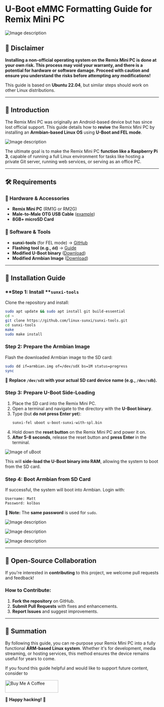 # U-Boot eMMC Formatting Guide for Remix Mini PC

![Image description](https://dev-to-uploads.s3.amazonaws.com/uploads/articles/09wezt6aljnjuk9ybq64.jpg)

## 📌 Disclaimer

**Installing a non-official operating system on the Remix Mini PC is done at your own risk. This process may void your warranty, and there is a potential for hardware or software damage. Proceed with caution and ensure you understand the risks before attempting any modifications!**

This guide is based on **Ubuntu 22.04**, but similar steps should work on other Linux distributions.

---

## **🚀 Introduction**

The Remix Mini PC was originally an Android-based device but has since lost official support. This guide details how to **revive** the Remix Mini PC by installing an **Armbian-based Linux OS** using **U-Boot and FEL mode**.

![Image description](https://dev-to-uploads.s3.amazonaws.com/uploads/articles/ayy0gwteah0vsrjs793m.jpg)

The ultimate goal is to make the Remix Mini PC **function like a Raspberry Pi 3**, capable of running a full Linux environment for tasks like hosting a private Git server, running web services, or serving as an office PC.

---

## **🛠️ Requirements**

### **🔹 Hardware & Accessories**

- **Remix Mini PC** (RM1G or RM2G)
- **Male-to-Male OTG USB Cable** ([example](https://m.media-amazon.com/images/I/71hHpyqvvnS.jpg))
- **8GB+ microSD Card**

### **🔹 Software & Tools**

- **sunxi-tools** (for FEL mode) → [GitHub](https://github.com/linux-sunxi/sunxi-tools)
- **Flashing tool (e.g., ********`dd`********)** → [Guide](https://blog.kubesimplify.com/the-complete-guide-to-the-dd-command-in-linux)
- **Modified U-Boot binary** ([Download](https://mega.nz/file/xlkXmYCb#iaTcHRlwDMlfetCnCsdAoo-5bezEHaNHilkekJCbC_w))
- **Modified Armbian Image** ([Download](https://mega.nz/file/50VBCACQ#xCP81v3K2QvWXiz7r8W8Reb4efk2fhbUZ2_tunzrq6M))

---

## **🔧 Installation Guide**

### \*\*Step 1: Install \*\***`sunxi-tools`**

Clone the repository and install:

```sh
sudo apt update && sudo apt install git build-essential
cd ~
git clone https://github.com/linux-sunxi/sunxi-tools.git
cd sunxi-tools
make
sudo make install
```

### **Step 2: Prepare the Armbian Image**

Flash the downloaded Armbian image to the SD card:

```sh
sudo dd if=armbian.img of=/dev/sdX bs=1M status=progress
sync
```

📌 **Replace ********`/dev/sdX`******** with your actual SD card device name (e.g., ********`/dev/sdb`********).**

### **Step 3: Prepare U-Boot Side-Loading**

1. Place the SD card into the Remix Mini PC.
2. Open a terminal and navigate to the directory with the **U-Boot binary**.
3. Type (but **do not press Enter yet**):
   ```sh
   sunxi-fel uboot u-boot-sunxi-with-spl.bin
   ```
4. Hold down the **reset button** on the Remix Mini PC and power it on.
5. **After 5-8 seconds**, release the reset button and **press Enter** in the terminal.

![Image of uBoot](https://dev-to-uploads.s3.amazonaws.com/uploads/articles/p5cnw2th9eivpznf983x.jpg)

This will **side-load the U-Boot binary into RAM**, allowing the system to boot from the SD card.

### **Step 4: Boot Armbian from SD Card**

If successful, the system will boot into Armbian. Login with:

```sh
Username: Matt
Password: kolbas
```

🔹 **Note:** The **same password** is used for `sudo`.

![Image description](https://dev-to-uploads.s3.amazonaws.com/uploads/articles/zkmsn05m4m30f9i20ixj.jpg)


![Image description](https://dev-to-uploads.s3.amazonaws.com/uploads/articles/afz95tovnxgsbhgoh29d.jpg)


![Image description](https://dev-to-uploads.s3.amazonaws.com/uploads/articles/b19uajmnzw4jz7ndshtc.jpg)

---

## **📜 Open-Source Collaboration**

If you're interested in **contributing** to this project, we welcome pull requests and feedback!

### **How to Contribute:**

1. **Fork the repository** on GitHub.
2. **Submit Pull Requests** with fixes and enhancements.
3. **Report Issues** and suggest improvements.

---

## **📌 Summation**

By following this guide, you can re-purpose your Remix Mini PC into a fully functional **ARM-based Linux system**. Whether it's for development, media streaming, or hosting services, this method ensures the device remains useful for years to come.

If you found this guide helpful and would like to support future content, consider to 

<a href="https://www.buymeacoffee.com/devcornercrew" target="_blank"><img src="https://cdn.buymeacoffee.com/buttons/default-orange.png" alt="Buy Me A Coffee" height="41" width="174"></a>


🚀 **Happy hacking!** 🎉

